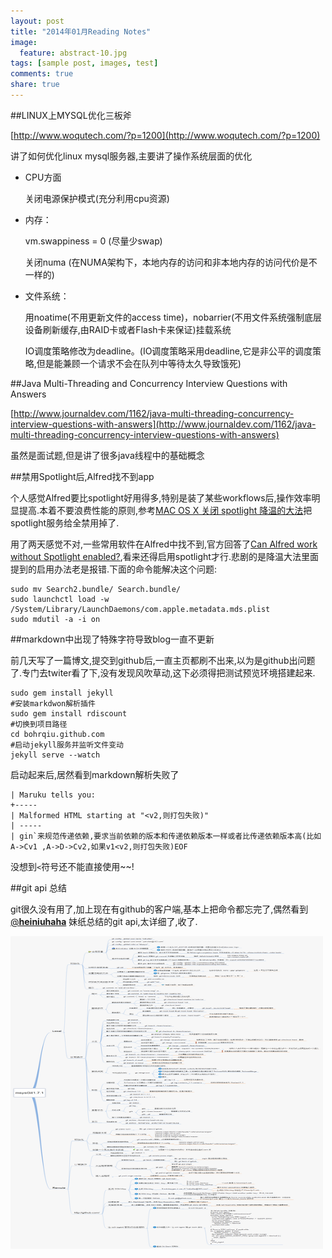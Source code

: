 ```yaml
---
layout: post
title: "2014年01月Reading Notes"
image:
  feature: abstract-10.jpg
tags: [sample post, images, test]
comments: true
share: true
---
```


##LINUX上MYSQL优化三板斧

[http://www.woqutech.com/?p=1200](http://www.woqutech.com/?p=1200)

讲了如何优化linux mysql服务器,主要讲了操作系统层面的优化

* CPU方面 

    关闭电源保护模式(充分利用cpu资源)
* 内存： 

    vm.swappiness = 0 (尽量少swap)
    
    关闭numa	 (在NUMA架构下，本地内存的访问和非本地内存的访问代价是不一样的)
* 文件系统： 

    用noatime(不用更新文件的access time)，nobarrier(不用文件系统强制底层设备刷新缓存,由RAID卡或者Flash卡来保证)挂载系统 
    
    IO调度策略修改为deadline。(IO调度策略采用deadline,它是非公平的调度策略,但是能兼顾一个请求不会在队列中等待太久导致饿死)
<!--more-->
##Java Multi-Threading and Concurrency Interview Questions with Answers

 [http://www.journaldev.com/1162/java-multi-threading-concurrency-interview-questions-with-answers](http://www.journaldev.com/1162/java-multi-threading-concurrency-interview-questions-with-answers)
 
 虽然是面试题,但是讲了很多java线程中的基础概念
 
##禁用Spotlight后,Alfred找不到app

 个人感觉Alfred要比spotlight好用得多,特别是装了某些workflows后,操作效率明显提高.本着不要浪费性能的原则,参考[MAC OS X 关闭 spotlight 降温的大法](http://hi.baidu.com/omyss/item/168dd67555a0d75c0d0a0717)把spotlight服务给全禁用掉了.
 
 用了两天感觉不对,一些常用软件在Alfred中找不到,官方回答了[Can Alfred work without Spotlight enabled?](http://support.alfredapp.com/kb:spotlight),看来还得启用spotlight才行.悲剧的是降温大法里面提到的启用办法老是报错.下面的命令能解决这个问题:

	sudo mv Search2.bundle/ Search.bundle/
	sudo launchctl load -w /System/Library/LaunchDaemons/com.apple.metadata.mds.plist
	sudo mdutil -a -i on 
	
##markdown中出现了特殊字符导致blog一直不更新

前几天写了一篇博文,提交到github后,一直主页都刷不出来,以为是github出问题了.专门去twiter看了下,没有发现风吹草动,这下必须得把测试预览环境搭建起来.

	sudo gem install jekyll
	#安装markdwon解析插件
	sudo gem install rdiscount
	#切换到项目路径
	cd bohrqiu.github.com
	#启动jekyll服务并监听文件变动
	jekyll serve --watch
启动起来后,居然看到markdown解析失败了

	| Maruku tells you:
	+-----
	| Malformed HTML starting at "<v2,则打包失败)"
	| -----
	| gin`来规范传递依赖,要求当前依赖的版本和传递依赖版本一样或者比传递依赖版本高(比如A->Cv1 ,A->D->Cv2,如果v1<v2,则打包失败)EOF
没想到`<`符号还不能直接使用~~!

##git api 总结

git很久没有用了,加上现在有github的客户端,基本上把命令都忘完了,偶然看到
[@**heiniuhaha**](http://www.weibo.com/heiniuhaha) 妹纸总结的git api,太详细了,收了. 

<img src="/images/git-api.png" width="500" height="500"/>

	